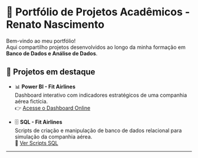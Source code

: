 # 🚀 Portfólio de Projetos Acadêmicos - Renato Nascimento

Bem-vindo ao meu portfólio!  
Aqui compartilho projetos desenvolvidos ao longo da minha formação em **Banco de Dados e Análise de Dados**.

## 🔎 Projetos em destaque
- 📊 **Power BI - Fit Airlines**  
  Dashboard interativo com indicadores estratégicos de uma companhia aérea fictícia.  
  👉 [Acesse o Dashboard Online](https://app.powerbi.com/reportEmbed?reportId=156956a3-8857-476f-97d6-da76bcd6042d&autoAuth=true&ctid=c0205eec-f970-4c93-ab97-fe08a313bdab)  

- 🗄️ **SQL - Fit Airlines**  
  Scripts de criação e manipulação de banco de dados relacional para simulação da companhia aérea.  
  📂 [Ver Scripts SQL](./SQL)

---

